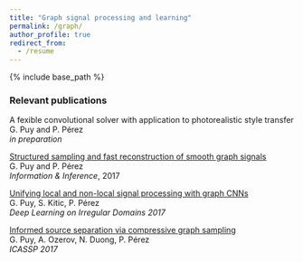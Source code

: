 ```yaml
---
title: "Graph signal processing and learning"
permalink: /graph/
author_profile: true
redirect_from:
  - /resume
---
```


{% include base_path %}

### Relevant publications

A fexible convolutional solver with application to photorealistic style transfer  
G. Puy and P. Pérez  
*in preparation*

[Structured sampling and fast reconstruction of smooth graph signals](https://arxiv.org/abs/1705.02202)  
G. Puy and P. Pérez  
*Information & Inference*, 2017

[Unifying local and non-local signal processing with graph CNNs](https://arxiv.org/pdf/1702.07759.pdf)  
G. Puy, S. Kitic, P. Pérez  
*Deep Learning on Irregular Domains 2017*

[Informed source separation via compressive graph sampling](https://hal.archives-ouvertes.fr/hal-01447982/document)  
G. Puy, A. Ozerov, N. Duong, P. Pérez  
*ICASSP 2017*
